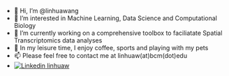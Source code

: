- 👋 Hi, I’m @linhuawang
- 👀 I’m interested in Machine Learning, Data Science and Computational Biology
- 🌱 I’m currently working on a comprehensive toolbox to faciliatate Spatial Transcriptomics data analyses
- 💞️ In my leisure time, I enjoy coffee, sports and playing with my pets
- 📫 Please feel free to contact me at linhuaw(at)bcm(dot)edu
- [![Linkedin](https://i.stack.imgur.com/gVE0j.png) linhuaw](https://www.linkedin.com/in/linhuaw)
&nbsp;


<!---
linhuawang/linhuawang is a ✨ special ✨ repository because its `README.md` (this file) appears on your GitHub profile.
You can click the Preview link to take a look at your changes.
--->
